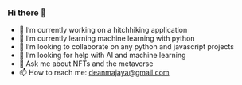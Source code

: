 ### Hi there 👋

- 🔭 I’m currently working on a hitchhiking application
- 🌱 I’m currently learning machine learning with python
- 👯 I’m looking to collaborate on any python and javascript projects
- 🤔 I’m looking for help with AI and machine learning
- 💬 Ask me about NFTs and the metaverse
- 📫 How to reach me: deanmajaya@gmail.com
